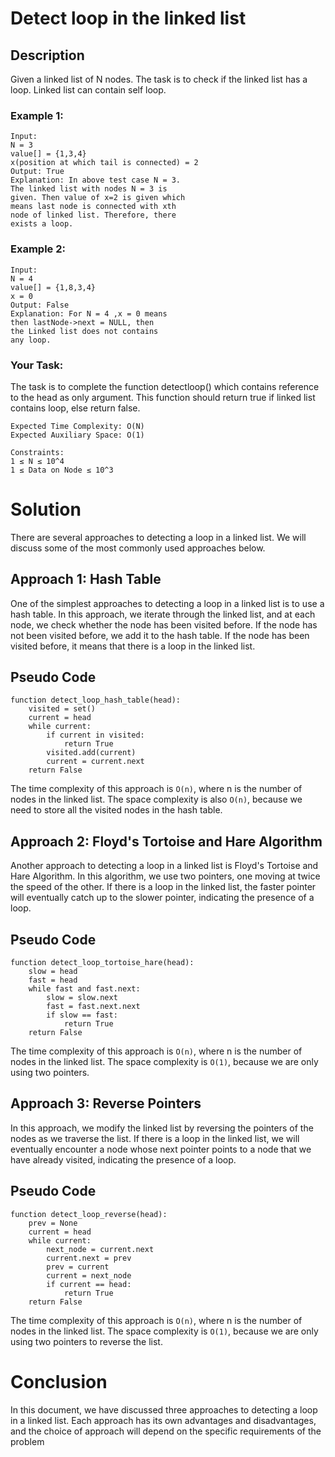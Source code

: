 # Detect loop in the linked list

## Description

Given a linked list of N nodes. The task is to check if the linked list has a loop. Linked list can contain self loop.

### Example 1:

```
Input:
N = 3
value[] = {1,3,4}
x(position at which tail is connected) = 2
Output: True
Explanation: In above test case N = 3.
The linked list with nodes N = 3 is
given. Then value of x=2 is given which
means last node is connected with xth
node of linked list. Therefore, there
exists a loop.
```

### Example 2:

```
Input:
N = 4
value[] = {1,8,3,4}
x = 0
Output: False
Explanation: For N = 4 ,x = 0 means
then lastNode->next = NULL, then
the Linked list does not contains
any loop.
```

### Your Task:

The task is to complete the function detectloop() which contains reference to the head as only argument. This function should return true if linked list contains loop, else return false.

```
Expected Time Complexity: O(N)
Expected Auxiliary Space: O(1)

Constraints:
1 ≤ N ≤ 10^4
1 ≤ Data on Node ≤ 10^3
```

# Solution

There are several approaches to detecting a loop in a linked list. We will discuss some of the most commonly used approaches below.

## Approach 1: Hash Table

One of the simplest approaches to detecting a loop in a linked list is to use a hash table. In this approach, we iterate through the linked list, and at each node, we check whether the node has been visited before. If the node has not been visited before, we add it to the hash table. If the node has been visited before, it means that there is a loop in the linked list.

## Pseudo Code

```
function detect_loop_hash_table(head):
    visited = set()
    current = head
    while current:
        if current in visited:
            return True
        visited.add(current)
        current = current.next
    return False
```

The time complexity of this approach is `O(n)`, where n is the number of nodes in the linked list. The space complexity is also `O(n)`, because we need to store all the visited nodes in the hash table.

## Approach 2: Floyd's Tortoise and Hare Algorithm

Another approach to detecting a loop in a linked list is Floyd's Tortoise and Hare Algorithm. In this algorithm, we use two pointers, one moving at twice the speed of the other. If there is a loop in the linked list, the faster pointer will eventually catch up to the slower pointer, indicating the presence of a loop.

## Pseudo Code

```
function detect_loop_tortoise_hare(head):
    slow = head
    fast = head
    while fast and fast.next:
        slow = slow.next
        fast = fast.next.next
        if slow == fast:
            return True
    return False
```

The time complexity of this approach is `O(n)`, where n is the number of nodes in the linked list. The space complexity is `O(1)`, because we are only using two pointers.

## Approach 3: Reverse Pointers

In this approach, we modify the linked list by reversing the pointers of the nodes as we traverse the list. If there is a loop in the linked list, we will eventually encounter a node whose next pointer points to a node that we have already visited, indicating the presence of a loop.

## Pseudo Code

```
function detect_loop_reverse(head):
    prev = None
    current = head
    while current:
        next_node = current.next
        current.next = prev
        prev = current
        current = next_node
        if current == head:
            return True
    return False
```

The time complexity of this approach is `O(n)`, where n is the number of nodes in the linked list. The space complexity is `O(1)`, because we are only using two pointers to reverse the list.

# Conclusion

In this document, we have discussed three approaches to detecting a loop in a linked list. Each approach has its own advantages and disadvantages, and the choice of approach will depend on the specific requirements of the problem
